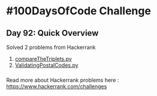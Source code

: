 # #100DaysOfCode Challenge
## Day 92: Quick Overview
Solved 2 problems from Hackerrank  
1. [compareTheTriplets.py](https://github.com/divyatejakotteti/100DaysOfCode/blob/master/Day%2092/compareTheTriplets.py)
3. [ValidatingPostalCodes.py](https://github.com/divyatejakotteti/100DaysOfCode/blob/master/Day%2092/ValidatingPostalCodes.py)
### 
Read more about Hackerrank problems here : https://www.hackerrank.com/challenges